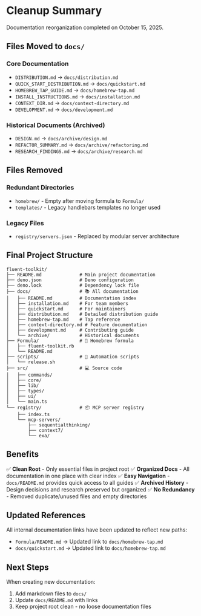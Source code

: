 # Cleanup Summary

Documentation reorganization completed on October 15, 2025.

## Files Moved to `docs/`

### Core Documentation

- `DISTRIBUTION.md` → `docs/distribution.md`
- `QUICK_START_DISTRIBUTION.md` → `docs/quickstart.md`
- `HOMEBREW_TAP_GUIDE.md` → `docs/homebrew-tap.md`
- `INSTALL_INSTRUCTIONS.md` → `docs/installation.md`
- `CONTEXT_DIR.md` → `docs/context-directory.md`
- `DEVELOPMENT.md` → `docs/development.md`

### Historical Documents (Archived)

- `DESIGN.md` → `docs/archive/design.md`
- `REFACTOR_SUMMARY.md` → `docs/archive/refactoring.md`
- `RESEARCH_FINDINGS.md` → `docs/archive/research.md`

## Files Removed

### Redundant Directories

- `homebrew/` - Empty after moving formula to `Formula/`
- `templates/` - Legacy handlebars templates no longer used

### Legacy Files

- `registry/servers.json` - Replaced by modular server architecture

## Final Project Structure

```
fluent-toolkit/
├── README.md              # Main project documentation
├── deno.json              # Deno configuration
├── deno.lock              # Dependency lock file
├── docs/                  # 📚 All documentation
│   ├── README.md          # Documentation index
│   ├── installation.md    # For team members
│   ├── quickstart.md      # For maintainers
│   ├── distribution.md    # Detailed distribution guide
│   ├── homebrew-tap.md    # Tap reference
│   ├── context-directory.md # Feature documentation
│   ├── development.md     # Contributing guide
│   └── archive/           # Historical documents
├── Formula/               # 🍺 Homebrew formula
│   ├── fluent-toolkit.rb
│   └── README.md
├── scripts/               # 🔧 Automation scripts
│   └── release.sh
├── src/                   # 💻 Source code
│   ├── commands/
│   ├── core/
│   ├── lib/
│   ├── types/
│   ├── ui/
│   └── main.ts
└── registry/              # 📦 MCP server registry
    ├── index.ts
    └── mcp-servers/
        ├── sequentialthinking/
        ├── context7/
        └── exa/
```

## Benefits

✅ **Clean Root** - Only essential files in project root
✅ **Organized Docs** - All documentation in one place with clear index
✅ **Easy Navigation** - `docs/README.md` provides quick access to all guides
✅ **Archived History** - Design decisions and research preserved but organized
✅ **No Redundancy** - Removed duplicate/unused files and empty directories

## Updated References

All internal documentation links have been updated to reflect new paths:

- `Formula/README.md` → Updated link to `docs/homebrew-tap.md`
- `docs/quickstart.md` → Updated link to `docs/homebrew-tap.md`

## Next Steps

When creating new documentation:

1. Add markdown files to `docs/`
2. Update `docs/README.md` with links
3. Keep project root clean - no loose documentation files
